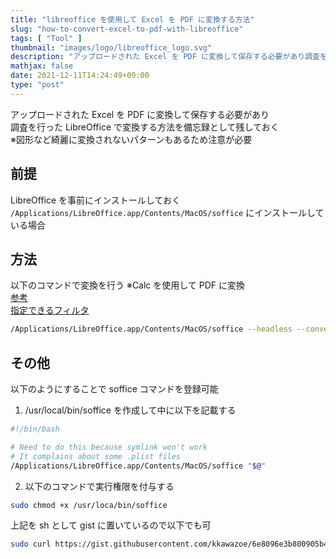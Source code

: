 ```yaml
---
title: "libreoffice を使用して Excel を PDF に変換する方法"
slug: "how-to-convert-excel-to-pdf-with-libreoffice"
tags: [ "Tool" ]
thumbnail: "images/logo/libreoffice_logo.svg"
description: "アップロードされた Excel を PDF に変換して保存する必要があり調査を行った"
mathjax: false
date: 2021-12-11T14:24:49+09:00
type: "post"
---
```


アップロードされた Excel を PDF に変換して保存する必要があり  
調査を行った LibreOffice で変換する方法を備忘録として残しておく  
※図形など綺麗に変換されないパターンもあるため注意が必要

## 前提

LibreOffice を事前にインストールしておく  
`/Applications/LibreOffice.app/Contents/MacOS/soffice` にインストールしている場合

## 方法

以下のコマンドで変換を行う ※Calc を使用して PDF に変換  
[参考](https://help.libreoffice.org/Common/Starting_the_Software_With_Parameters/ja)  
[指定できるフィルタ](https://github.com/LibreOffice/core/tree/master/filter/source/config/fragments/filters)

```bash
/Applications/LibreOffice.app/Contents/MacOS/soffice --headless --convert-to pdf:"calc_pdf_Export" {Excel File Path}
```

## その他

以下のようにすることで soffice コマンドを登録可能

1. /usr/local/bin/soffice を作成して中に以下を記載する

```bash
#!/bin/bash

# Need to do this because symlink won't work
# It complains about some .plist files
/Applications/LibreOffice.app/Contents/MacOS/soffice "$@"
```

2. 以下のコマンドで実行権限を付与する

```bash
sudo chmod +x /usr/loca/bin/soffice
```

上記を sh として gist に置いているので以下でも可

```bash
sudo curl https://gist.githubusercontent.com/kkawazoe/6e8096e3b800905b43e555c32689ca4f/raw/17311ce29e3ed1b7419bd4314015ed0a36c3c7e7/soffice.sh > /usr/local/bin/soffice && sudo chmod +x /usr/local/bin/soffice
```
